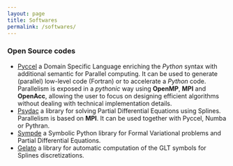 ```yaml
---
layout: page
title: Softwares 
permalink: /softwares/
---
```


### Open Source codes

- [Pyccel](https://github.com/pyccel/pyccel)
a Domain Specific Language enriching the *Python* syntax with additional semantic for Parallel computing. It can be used to generate (parallel) low-level code (Fortran) or to accelerate a *Python* code. Parallelism is exposed in a *pythonic* way using **OpenMP**, **MPI** and **OpenAcc**, allowing the user to focus on designing efficient algorithms without dealing with technical implementation details.
- [Psydac](https://github.com/pyccel/psydac)
  a library for solving Partial Differential Equations using Splines. Parallelism is based on **MPI**. It can be used together with Pyccel, Numba or Pythran.
- [Sympde](https://github.com/pyccel/sympde)
a Symbolic Python library for Formal Variational problems and Partial Differential Equations.
- [Gelato](https://github.com/pyccel/GeLaTo)
a library for automatic computation of the GLT symbols for Splines discretizations.
